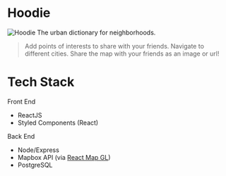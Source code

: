 # Hoodie
![Hoodie](https://imgur.com/y6iVM3d)
The urban dictionary for neighborhoods. 
> Add points of interests to share with your friends.
> Navigate to different cities.
> Share the map with your friends as an image or url!

# Tech Stack
Front End
- ReactJS
- Styled Components (React)

Back End
- Node/Express
- Mapbox API (via [React Map GL](https://github.com/uber/react-map-gl))
- PostgreSQL
